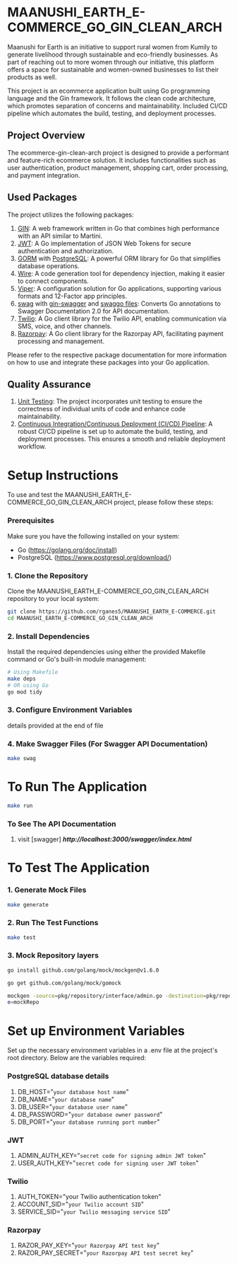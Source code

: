 # MAANUSHI_EARTH_E-COMMERCE_GO_GIN_CLEAN_ARCH
Maanushi for Earth is an initiative to support rural women from Kumily to generate livelihood through sustainable and eco-friendly businesses. As part of reaching out to more women through our initiative, this platform offers a space for sustainable and women-owned businesses to list their products as well.

This project is an ecommerce application built using Go programming language and the Gin framework. It follows the clean code architecture, which promotes separation of concerns and maintainability. Included CI/CD pipeline which automates the build, testing, and deployment processes.

## Project Overview
The ecommerce-gin-clean-arch project is designed to provide a performant and feature-rich ecommerce solution. It includes functionalities such as user authentication, product management, shopping cart, order processing, and payment integration.

## Used Packages
The project utilizes the following packages:
1. [GIN](github.com/gin-gonic/gin): A web framework written in Go that combines high performance with an API similar to Martini.
2. [JWT](github.com/golang-jwt/jwt): A Go implementation of JSON Web Tokens for secure authentication and authorization.
3. [GORM](https://gorm.io/index.html) with [PostgreSQL](https://gorm.io/docs/connecting_to_the_database.html#PostgreSQL): A powerful ORM library for Go that simplifies database operations.
4. [Wire](https://github.com/google/wire): A code generation tool for dependency injection, making it easier to connect components.
5. [Viper](https://github.com/spf13/viper): A configuration solution for Go applications, supporting various formats and 12-Factor app principles.
6. [swag](https://github.com/swaggo/swag) with [gin-swagger](https://github.com/swaggo/gin-swagger) and [swaggo files](github.com/swaggo/files): Converts Go annotations to Swagger Documentation 2.0 for API documentation.
7. [Twilio](https://github.com/twilio/twilio-go): A Go client library for the Twilio API, enabling communication via SMS, voice, and other channels.
8. [Razorpay](https://github.com/razorpay/razorpay-go): A Go client library for the Razorpay API, facilitating payment processing and management.

Please refer to the respective package documentation for more information on how to use and integrate these packages into your Go application.

## Quality Assurance
1. [Unit Testing](https://go.dev/doc/tutorial/add-a-test): The project incorporates unit testing to ensure the correctness of individual units of code and enhance code maintainability.
2. [Continuous Integration/Continuous Deployment (CI/CD) Pipeline](https://dev.to/gopher/build-ci-cd-pipelines-in-go-with-github-actions-and-dockers-1ko7): A robust CI/CD pipeline is set up to automate the build, testing, and deployment processes. This ensures a smooth and reliable deployment workflow.

# Setup Instructions
To use and test the MAANUSHI_EARTH_E-COMMERCE_GO_GIN_CLEAN_ARCH project, please follow these steps:

### Prerequisites
Make sure you have the following installed on your system:
- Go (https://golang.org/doc/install)
- PostgreSQL (https://www.postgresql.org/download/)

### 1. Clone the Repository
Clone the MAANUSHI_EARTH_E-COMMERCE_GO_GIN_CLEAN_ARCH repository to your local system:
```bash
git clone https://github.com/rganes5/MAANUSHI_EARTH_E-COMMERCE.git
cd MAANUSHI_EARTH_E-COMMERCE_GO_GIN_CLEAN_ARCH
```
### 2. Install Dependencies
Install the required dependencies using either the provided Makefile command or Go's built-in module management:
```bash
# Using Makefile
make deps
# OR using Go
go mod tidy
```
### 3. Configure Environment Variables
details provided at the end of file
### 4. Make Swagger Files (For Swagger API Documentation)
```bash
make swag
```
# To Run The Application
```bash
make run
```
### To See The API Documentation
1. visit [swagger] ***http://localhost:3000/swagger/index.html***

# To Test The Application
### 1. Generate Mock Files
```bash
make generate
```
### 2. Run The Test Functions
```bash
make test
```
### 3. Mock Repository layers
```bash
go install github.com/golang/mock/mockgen@v1.6.0
```
```bash
go get github.com/golang/mock/gomock
```
```bash
mockgen -source=pkg/repository/interface/admin.go -destination=pkg/repository/mockRepo/mock_admin.go -packag
e=mockRepo
```

# Set up Environment Variables
Set up the necessary environment variables in a .env file at the project's root directory. Below are the variables required:
### PostgreSQL database details
1. DB_HOST="```your database host name```"
2. DB_NAME="```your database name```"
3. DB_USER="```your database user name```"
4. DB_PASSWORD="```your database owner password```"
5. DB_PORT="```your database running port number```"
### JWT
1. ADMIN_AUTH_KEY="```secret code for signing admin JWT token```"
2. USER_AUTH_KEY="```secret code for signing user JWT token```"
### Twilio
1. AUTH_TOKEN="your Twilio authentication token"
2. ACCOUNT_SID="```your Twilio account SID```"
3. SERVICE_SID="```your Twilio messaging service SID```"
### Razorpay
1. RAZOR_PAY_KEY="```your Razorpay API test key```"
2. RAZOR_PAY_SECRET="```your Razorpay API test secret key```"


